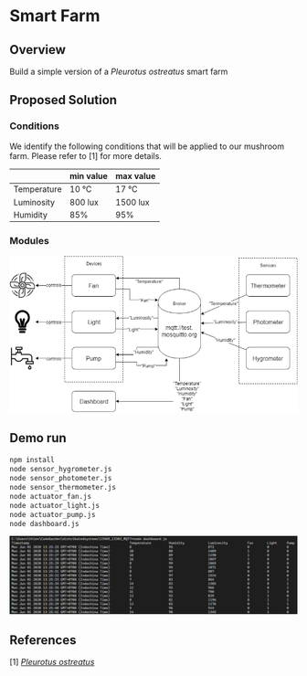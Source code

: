 # Smart Farm

## Overview

Build a simple version of a *Pleurotus ostreatus* smart farm

## Proposed Solution

### Conditions

We identify the following conditions that will be applied to our mushroom farm. Please refer to [1] for more details.

|             | min value | max value |
| ----------- | --------- | --------- |
| Temperature | 10 &deg;C | 17 &deg;C |
| Luminosity  | 800 lux   | 1500 lux  |
| Humidity    | 85%       | 95%       |



### Modules



![mqtt](mqtt.png)

## Demo run

```
npm install
node sensor_hygrometer.js
node sensor_photometer.js
node sensor_thermometer.js
node actuator_fan.js
node actuator_light.js
node actuator_pump.js
node dashboard.js
```



![image-20200601133230055](image-20200601133230055.png)



## References

[1] [*Pleurotus ostreatus*](https://www.mycelia.be/en/strain-list/m-2191-pleurotus-ostreatus)